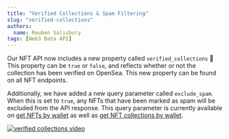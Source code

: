 ```yaml
---
title: "Verified Collections & Spam Filtering"
slug: "verified-collections"
authors:
  name: Reuben Salisbury
tags: [Web3 Data API]
---
```


Our NFT API now includes a new property called `verified_collections` 🎉 This property can be `true` or `false`, and reflects whether or not the collection has been verified on OpenSea. This new property can be found on all NFT endpoints.

<!-- truncate -->

Additionally, we have added a new query parameter called `exclude_spam`. When this is set to `true`, any NFTs that have been marked as spam will be excluded from the API response. This query parameter is currently available on [get NFTs by wallet](/web3-data-api/evm/reference/wallet-api/get-nfts-by-wallet) as well as [get NFT collections by wallet](/web3-data-api/evm/reference/wallet-api/get-nft-collections-by-wallet).

[![verified collections video](https://github.com/MoralisWeb3/docs/assets/13417464/833af97f-b2da-4dfa-9854-4dc2b18888bd)](https://www.youtube.com/watch?v=UZoAu9YG3Nw)
